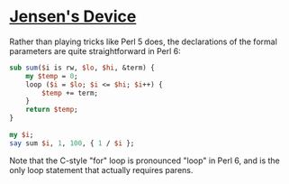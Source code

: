 [1]: http://rosettacode.org/wiki/Jensen's_Device

# [Jensen's Device][1]

Rather than playing tricks like Perl&#160;5 does, the declarations of the formal parameters are quite straightforward in Perl&#160;6:

```perl
sub sum($i is rw, $lo, $hi, &term) {
    my $temp = 0;
    loop ($i = $lo; $i <= $hi; $i++) {
        $temp += term;
    }
    return $temp;
}
 
my $i;
say sum $i, 1, 100, { 1 / $i };
```


Note that the C-style "for" loop is pronounced "loop" in Perl&#160;6, and is the only loop statement that actually requires parens.